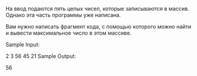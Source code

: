 На ввод подаются пять целых чисел, которые записываются в массив. Однако эта часть программы уже написана.

Вам нужно написать фрагмент кода, с помощью которого можно найти и вывести максимальное число в этом массиве.

Sample Input:

2
3
56
45
21
Sample Output:

56